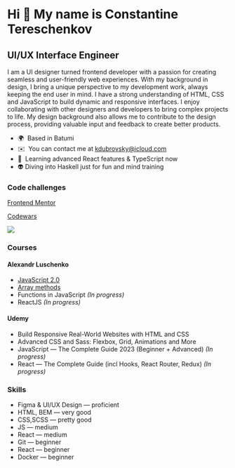 Hi 👋 My name is Constantine Tereschenkov
========================================= 
UI/UX Interface Engineer
------------------------ 
I am a UI designer turned frontend developer with a passion for creating seamless and user-friendly web experiences. With my background in design, I bring a unique perspective to my development work, always keeping the end user in mind. I have a strong understanding of HTML, CSS and JavaScript to build dynamic and responsive interfaces. I enjoy collaborating with other designers and developers to bring complex projects to life. My design background also allows me to contribute to the design process, providing valuable input and feedback to create better products.

* 🌍  Based in Batumi 
* ✉️  You can contact me at [kdubrovsky@icloud.com](mailto:kdubrovsky@icloud.com) 
* 🧠  Learning advanced React features & TypeScript now
* 👽  Diving into Haskell just for fun and mind training

### Code challenges  

[Frontend Mentor](https://www.frontendmentor.io/profile/kdubrovsky)

[Codewars](https://www.codewars.com/users/kdubrovsky)

<img src="https://www.codewars.com/users/kdubrovsky/badges/small">

### Courses

#### Alexandr Luschenko

* [JavaScript 2.0](https://itgid.info/ru/certificate/view?Certificate%5Buid%5D=e8ass8rz3azh)
* [Array methods](https://itgid.info/ru/certificate/view?Certificate%5Buid%5D=b29b9e82tvx7)
* Functions in JavaScript *(In progress)*
* ReactJS *(In progress)*

#### Udemy

* Build Responsive Real-World Websites with HTML and CSS
* Advanced CSS and Sass: Flexbox, Grid, Animations and More
* JavaScript — The Complete Guide 2023 (Beginner + Advanced) *(In progress)*
* React — The Complete Guide (incl Hooks, React Router, Redux) *(In progress)*

### Skills  

* Figma & UI/UX Design — proficient 
* HTML, BEM — very good
* CSS,SCSS — pretty good
* JS — medium
* React — medium
* Git — beginner
* React — beginner
* Docker — beginner
